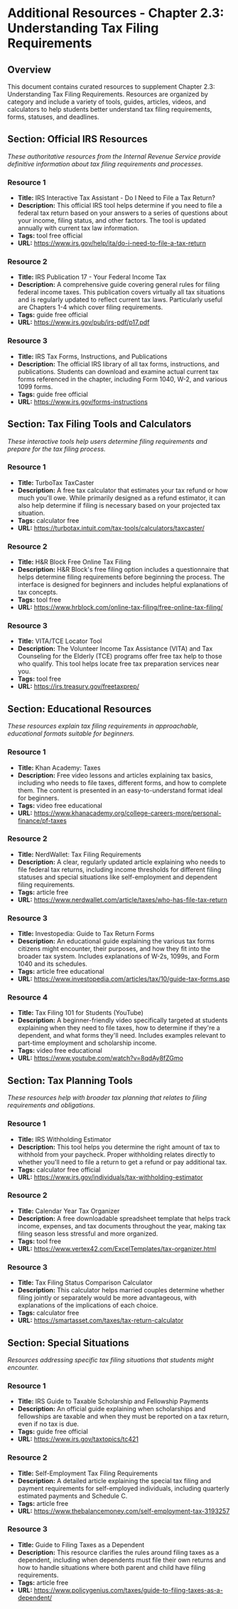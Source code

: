 # Additional Resources - Chapter 2.3: Understanding Tax Filing Requirements

## Overview
This document contains curated resources to supplement Chapter 2.3: Understanding Tax Filing Requirements. Resources are organized by category and include a variety of tools, guides, articles, videos, and calculators to help students better understand tax filing requirements, forms, statuses, and deadlines.

## Section: Official IRS Resources
*These authoritative resources from the Internal Revenue Service provide definitive information about tax filing requirements and processes.*

### Resource 1
- **Title:** IRS Interactive Tax Assistant - Do I Need to File a Tax Return?
- **Description:** This official IRS tool helps determine if you need to file a federal tax return based on your answers to a series of questions about your income, filing status, and other factors. The tool is updated annually with current tax law information.
- **Tags:** tool free official
- **URL:** https://www.irs.gov/help/ita/do-i-need-to-file-a-tax-return

### Resource 2
- **Title:** IRS Publication 17 - Your Federal Income Tax
- **Description:** A comprehensive guide covering general rules for filing federal income taxes. This publication covers virtually all tax situations and is regularly updated to reflect current tax laws. Particularly useful are Chapters 1-4 which cover filing requirements.
- **Tags:** guide free official
- **URL:** https://www.irs.gov/pub/irs-pdf/p17.pdf

### Resource 3
- **Title:** IRS Tax Forms, Instructions, and Publications
- **Description:** The official IRS library of all tax forms, instructions, and publications. Students can download and examine actual current tax forms referenced in the chapter, including Form 1040, W-2, and various 1099 forms.
- **Tags:** guide free official
- **URL:** https://www.irs.gov/forms-instructions

## Section: Tax Filing Tools and Calculators
*These interactive tools help users determine filing requirements and prepare for the tax filing process.*

### Resource 1
- **Title:** TurboTax TaxCaster
- **Description:** A free tax calculator that estimates your tax refund or how much you'll owe. While primarily designed as a refund estimator, it can also help determine if filing is necessary based on your projected tax situation.
- **Tags:** calculator free
- **URL:** https://turbotax.intuit.com/tax-tools/calculators/taxcaster/

### Resource 2
- **Title:** H&R Block Free Online Tax Filing
- **Description:** H&R Block's free filing option includes a questionnaire that helps determine filing requirements before beginning the process. The interface is designed for beginners and includes helpful explanations of tax concepts.
- **Tags:** tool free
- **URL:** https://www.hrblock.com/online-tax-filing/free-online-tax-filing/

### Resource 3
- **Title:** VITA/TCE Locator Tool
- **Description:** The Volunteer Income Tax Assistance (VITA) and Tax Counseling for the Elderly (TCE) programs offer free tax help to those who qualify. This tool helps locate free tax preparation services near you.
- **Tags:** tool free
- **URL:** https://irs.treasury.gov/freetaxprep/

## Section: Educational Resources
*These resources explain tax filing requirements in approachable, educational formats suitable for beginners.*

### Resource 1
- **Title:** Khan Academy: Taxes
- **Description:** Free video lessons and articles explaining tax basics, including who needs to file taxes, different forms, and how to complete them. The content is presented in an easy-to-understand format ideal for beginners.
- **Tags:** video free educational
- **URL:** https://www.khanacademy.org/college-careers-more/personal-finance/pf-taxes

### Resource 2
- **Title:** NerdWallet: Tax Filing Requirements
- **Description:** A clear, regularly updated article explaining who needs to file federal tax returns, including income thresholds for different filing statuses and special situations like self-employment and dependent filing requirements.
- **Tags:** article free
- **URL:** https://www.nerdwallet.com/article/taxes/who-has-file-tax-return

### Resource 3
- **Title:** Investopedia: Guide to Tax Return Forms
- **Description:** An educational guide explaining the various tax forms citizens might encounter, their purposes, and how they fit into the broader tax system. Includes explanations of W-2s, 1099s, and Form 1040 and its schedules.
- **Tags:** article free educational
- **URL:** https://www.investopedia.com/articles/tax/10/guide-tax-forms.asp

### Resource 4
- **Title:** Tax Filing 101 for Students (YouTube)
- **Description:** A beginner-friendly video specifically targeted at students explaining when they need to file taxes, how to determine if they're a dependent, and what forms they'll need. Includes examples relevant to part-time employment and scholarship income.
- **Tags:** video free educational
- **URL:** https://www.youtube.com/watch?v=8qdAy8fZGmo

## Section: Tax Planning Tools
*These resources help with broader tax planning that relates to filing requirements and obligations.*

### Resource 1
- **Title:** IRS Withholding Estimator
- **Description:** This tool helps you determine the right amount of tax to withhold from your paycheck. Proper withholding relates directly to whether you'll need to file a return to get a refund or pay additional tax.
- **Tags:** calculator free official
- **URL:** https://www.irs.gov/individuals/tax-withholding-estimator

### Resource 2
- **Title:** Calendar Year Tax Organizer
- **Description:** A free downloadable spreadsheet template that helps track income, expenses, and tax documents throughout the year, making tax filing season less stressful and more organized.
- **Tags:** tool free
- **URL:** https://www.vertex42.com/ExcelTemplates/tax-organizer.html

### Resource 3
- **Title:** Tax Filing Status Comparison Calculator
- **Description:** This calculator helps married couples determine whether filing jointly or separately would be more advantageous, with explanations of the implications of each choice.
- **Tags:** calculator free
- **URL:** https://smartasset.com/taxes/tax-return-calculator

## Section: Special Situations
*Resources addressing specific tax filing situations that students might encounter.*

### Resource 1
- **Title:** IRS Guide to Taxable Scholarship and Fellowship Payments
- **Description:** An official guide explaining when scholarships and fellowships are taxable and when they must be reported on a tax return, even if no tax is due.
- **Tags:** guide free official
- **URL:** https://www.irs.gov/taxtopics/tc421

### Resource 2
- **Title:** Self-Employment Tax Filing Requirements
- **Description:** A detailed article explaining the special tax filing and payment requirements for self-employed individuals, including quarterly estimated payments and Schedule C.
- **Tags:** article free
- **URL:** https://www.thebalancemoney.com/self-employment-tax-3193257

### Resource 3
- **Title:** Guide to Filing Taxes as a Dependent
- **Description:** This resource clarifies the rules around filing taxes as a dependent, including when dependents must file their own returns and how to handle situations where both parent and child have filing requirements.
- **Tags:** article free
- **URL:** https://www.policygenius.com/taxes/guide-to-filing-taxes-as-a-dependent/